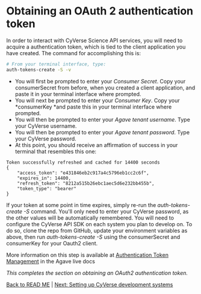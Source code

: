 Obtaining an OAuth 2 authentication token
=========================================
In order to interact with CyVerse Science API services, you will need to acquire a authentication token, which is tied to the client application you have created. The command for accomplishing this is:
```sh
# From your terminal interface, type:
auth-tokens-create -S -v
```
* You will first be prompted to enter your *Consumer Secret*. Copy your consumerSecret from before, when you created a client application, and paste it in your terminal interface where prompted.
* You will next be prompted to enter your *Consumer Key*. Copy your *consumerKey *and paste this in your terminal interface where prompted.
* You will then be prompted to enter your *Agave tenant username*. Type your CyVerse username.
* You will then be prompted to enter your *Agave tenant password*. Type your CyVerse password.
* At this point, you should receive an affirmation of success in your terminal that resembles this one:
```
Token successfully refreshed and cached for 14400 seconds
{
    "access_token": "e431846eb2c917a4c5796eb1cc2c6f",
    "expires_in": 14400,
    "refresh_token": "8212a515b26ebc1aec5d6e232bb455b",
    "token_type": "bearer"
}
```

If your token at some point in time expires, simply re-run the *auth-tokens-create -S* command. You'll only need to enter your CyVerse password, as the other values will be automatically remembered. You will need to configure the CyVerse API SDK on each system you plan to develop on. To do so, clone the repo from GitHub, update your environment variables as above, then run *auth-tokens-create -S* using the consumerSecret and consumerKey for your Oauth2 client.

More information on this step is available at [Authentication Token Management](http://agaveapi.co/authentication-token-management/) in the Agave live docs

*This completes the section on obtaining an OAuth2 authentication token.*

[Back to READ ME](../README.md) | [Next: Setting up CyVerse development systems](iplant-systems.md)
